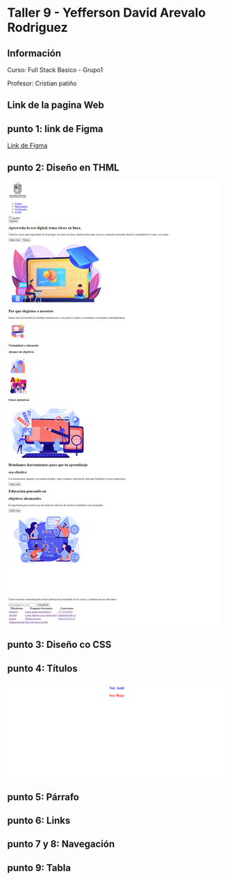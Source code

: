 <h1>Taller 9 - Yefferson David Arevalo Rodriguez</h1>

<h2>Información</h2>
<p>Curso: Full Stack Basico - Grupo1</p>
<p>Profesor: Cristian patiño</p>

<h2>Link de la pagina Web</h2>


<h2>punto 1: link de Figma</h2>
<a href="https://www.figma.com/file/Y30NJHffiC39oV4HdwTVrm/Yefferson-Arevalo-Rodriguez?type=design&node-id=0%3A1&mode=design&t=rT5g9gd1HMpUFZdY-1">Link de Figma</a>

<h2>punto 2: Diseño en THML</h2>
<img src="./public/images/punto-2.png" alt="punto 2">

<h2>punto 3: Diseño co CSS</h2>

<h2>punto 4: Títulos</h2>
<img src="./public/images/punto-4.png" alt="punto 4">


<h2>punto 5: Párrafo</h2>

<h2>punto 6: Links</h2>

<h2>punto 7 y 8: Navegación</h2>

<h2>punto 9: Tabla</h2>